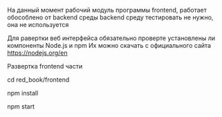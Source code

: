 На данный момент рабочий модуль программы frontend, работает обособлено от backend среды
backend среду тестировать не нужно, она не используется

Для равертки веб интерфейса обязательно проверте установлены ли компоненты Node.js и npm
Их можно скачать с официального сайта https://nodejs.org/en

Развертка frontend части

cd red_book/frontend

npm install

npm start


